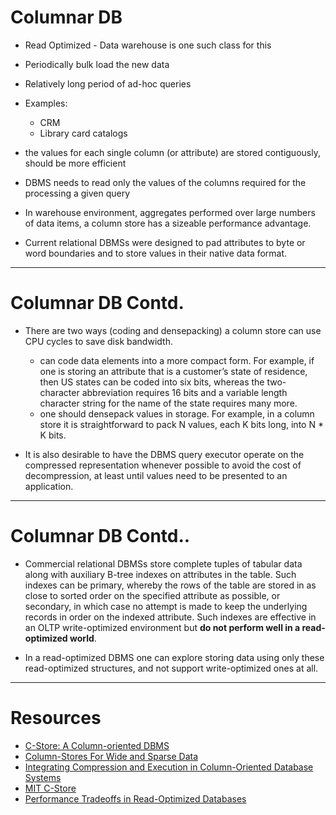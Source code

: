 
# Columnar DB

- Read Optimized - Data warehouse is one such class for this
- Periodically bulk load the new data 
- Relatively long period of ad-hoc queries
- Examples:
    - CRM
    - Library card catalogs
        
 - the values for each single column (or attribute) are stored contiguously, should be more efficient

 - DBMS needs to read only the values of the columns required for the processing a given query

 - In warehouse environment, aggregates performed over large numbers of data items, a column store has a sizeable performance advantage. 

- Current relational DBMSs were designed to pad attributes to byte or word boundaries and to store values in their native data format. 

---

# Columnar DB Contd.

- There are two ways (coding and densepacking) a column store can use CPU cycles to save disk bandwidth. 
    - can code data elements into a more compact form. For example, if one is storing an attribute that is a customer’s state of residence, then US states can be coded into six bits, whereas the two-character abbreviation requires 16 bits and a variable length character string for the name of the state requires many more.
    - one should densepack values in storage. For example, in a column store it is straightforward to pack N values, each K bits long, into N * K bits.

 - It is also desirable to have the DBMS query executor operate on the compressed representation whenever possible to avoid the cost of decompression, at least until values need to be presented to an application. 
---

# Columnar DB Contd..

- Commercial relational DBMSs store complete tuples of tabular data along with auxiliary B-tree indexes on attributes in the table.
Such indexes can be primary, whereby the rows of the table are stored in as close to sorted order on the specified attribute as possible, or secondary, in which case no attempt is made to keep the underlying records in order on the indexed attribute.
Such indexes are effective in an OLTP write-optimized environment but **do not perform well in a read-optimized world**.

-  In a read-optimized DBMS one can explore storing data using only these read-optimized structures, and not support write-optimized ones at all.

---
# Resources

- [C-Store: A Column-oriented DBMS](http://db.csail.mit.edu/projects/cstore/vldb.pdf)
- [Column-Stores For Wide and Sparse Data](http://db.csail.mit.edu/projects/cstore/abadicidr07.pdf)
- [Integrating Compression and Execution in
Column-Oriented Database Systems](http://db.csail.mit.edu/projects/cstore/abadisigmod06.pdf)
- [MIT C-Store](http://db.csail.mit.edu/projects/cstore/)
- [Performance Tradeoffs in Read-Optimized Databases](http://db.csail.mit.edu/projects/cstore/VLDB06.pdf)
